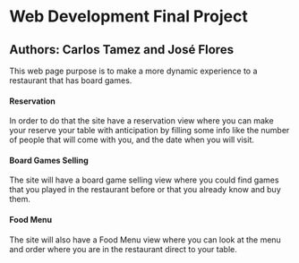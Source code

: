 # Web Development Final Project 
## Authors: Carlos Tamez and José Flores 

This web page purpose is to make a more dynamic experience to a restaurant that has board games. 

#### Reservation
In order to do that the site have a reservation view where you can make your reserve your table with anticipation by filling some info like the number of people that will come with you, and the date when you will visit. 

#### Board Games Selling 
The site will have a board game selling view where you could find games that you played in the restaurant before or that you already know and buy them.

#### Food Menu 
The site will also have a Food Menu view where you can look at the menu and order where you are in the restaurant direct to your table. 


